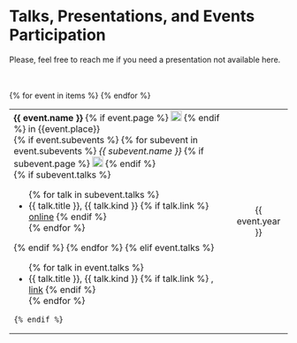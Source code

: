 # Talks, Presentations, and Events Participation


Please, feel free to reach me if you need a presentation not available here.

<br/>
<br/>

<table class="table table-hover">
{% for event in items %}
<tr>  

  <td><b>{{ event.name }}</b> 
    {% if event.page %}
        <a href="{{event.page}}" target="_blank"><img src="/images/external-link.png" style="width: 1.2em; border: 0" /></a>
    {% endif %} in 
    {{event.place}}
    <br/>
    {% if event.subevents %}
        {% for subevent in event.subevents %} 
            <i>{{ subevent.name }}</i>
            {% if subevent.page %}
                <a href="{{subevent.page}}" target="_blank"><img src="/images/external-link.png" style="width: 1.2em; border: 0" /></a>
            {% endif %}
            <br/>
            {% if subevent.talks %}
                <ul>
                {% for talk in subevent.talks %}
                    <li>
                     {{ talk.title }},
                       {{ talk.kind }}
                       {% if talk.link %}
                           <a href="{{ talk.link }}" target="_blank">online</a>                                
                       {% endif %}
                    </li>
                {% endfor %}
                </ul>
            {% endif %}
        {% endfor %}
    {% elif event.talks %}
        <ul>
            {% for talk in event.talks %}
               <li>
                 {{ talk.title }},
                   {{ talk.kind }}
                   {% if talk.link %}
                       , <a href="{{ talk.link }}" target="_blank">link</a>                                
                   {% endif %}
               </li> 
            {% endfor %}            
        </ul>
        
    {% endif %}
    
    
  
  
  </td>
  <td class='col-md-0'  style="text-align: center; vertical-align: middle;">{{ event.year }} </td>
  

  
  
</tr>
{% endfor %}
</table>



